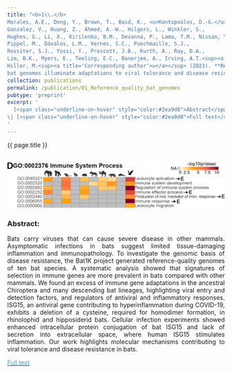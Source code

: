 ```yaml
---
title: "<b>1\\.</b> 
Morales, A.E., Dong, Y., Brown, T., Baid, K., <u>Kontopoulos, D.-G.</u>, 
Gonzalez, V., Huang, Z., Ahmed, A.-W., Hilgers, L., Winkler, S., 
Hughes, G., Li, X., Kirilenko, B.M., Devanna, P., Lama, T.M., Nissan, Y., 
Pippel, M., Dávalos, L.M., Vernes, S.C., Puechmaille, S.J., 
Rossiter, S.J., Yossi, Y., Prescott, J.B., Kurth, A., Ray, D.A., 
Lim, B.K., Myers, E., Teeling, E.C., Banerjee, A., Irving, A.T.<sup><a title='Corresponding author'>✉</a></sup>, and 
Hiller, M.<sup><a title='Corresponding author'>✉</a></sup> (2023). **Reference-quality 
bat genomes illuminate adaptations to viral tolerance and disease resistance.** Research Square."
collection: publications
permalink: /publication/01_Reference_quality_bat_genomes
pubtype: 'preprint'
excerpt: '
  [<span class="underline-on-hover" style="color:#2ea9d8">Abstract</span>](../publication/01_Reference_quality_bat_genomes)
\| [<span class="underline-on-hover" style="color:#2ea9d8">Full text</span>](https://doi.org/10.21203/rs.3.rs-2557682/v1)
'
---
```


{{ page.title }}<br>
<br><center><img src="../images/publications/reference_quality_bat_genomes.png"></center>

### Abstract:

<p style='text-align: justify;'>
Bats carry viruses that can cause severe disease in other mammals. 
Asymptomatic infections in bats suggest limited tissue-damaging 
inflammation and immunopathology. To investigate the genomic basis of 
disease resistance, the Bat1K project generated reference-quality 
genomes of ten bat species. A systematic analysis showed that 
signatures of selection in immune genes are more prevalent in bats 
compared with other mammals. We found an excess of immune gene 
adaptations in the ancestral Chiroptera and many descending bat 
lineages, highlighting viral entry and detection factors, and 
regulators of antiviral and inflammatory responses. ISG15, an 
antiviral gene contributing to hyperinflammation during COVID-19, 
exhibits a deletion of a cysteine, required for homodimer formation, 
in rhinolophid and hipposiderid bats. Cellular infection experiments 
showed enhanced intracellular protein conjugation of bat ISG15 and 
lack of secretion into extracellular space, where human ISG15 
stimulates inflammation. Our work highlights molecular mechanisms 
contributing to viral tolerance and disease resistance in bats.
</p>

[<span class="underline-on-hover" style="color:#2ea9d8">Full text</span>](https://doi.org/10.21203/rs.3.rs-2557682/v1)

